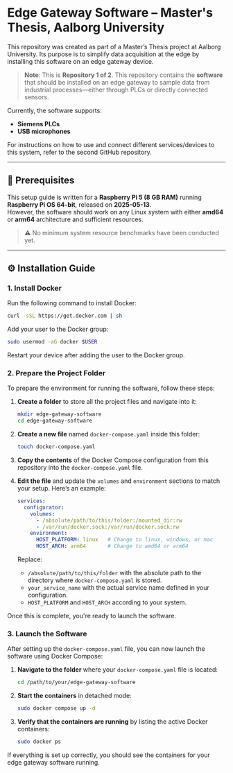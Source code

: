 # Edge Gateway Software – Master's Thesis, Aalborg University

This repository was created as part of a Master’s Thesis project at Aalborg University. Its purpose is to simplify data acquisition at the edge by installing this software on an edge gateway device.

> **Note**: This is **Repository 1 of 2**. This repository contains the **software** that should be installed on an edge gateway to sample data from industrial processes—either through PLCs or directly connected sensors.

Currently, the software supports:
- **Siemens PLCs**
- **USB microphones**

For instructions on how to use and connect different services/devices to this system, refer to the second GitHub repository.

---

## 🧰 Prerequisites

This setup guide is written for a **Raspberry Pi 5 (8 GB RAM)** running **Raspberry Pi OS 64-bit**, released on **2025-05-13**.  
However, the software should work on any Linux system with either **amd64** or **arm64** architecture and sufficient resources.

> ⚠️ No minimum system resource benchmarks have been conducted yet.

---

## ⚙️ Installation Guide

### 1. Install Docker

Run the following command to install Docker:

```bash
curl -sSL https://get.docker.com | sh
```

Add your user to the Docker group:

```bash
sudo usermod -aG docker $USER
```

Restart your device after adding the user to the Docker group.

### 2. Prepare the Project Folder

To prepare the environment for running the software, follow these steps:

1. **Create a folder** to store all the project files and navigate into it:

    ```bash
    mkdir edge-gateway-software
    cd edge-gateway-software
    ```

2. **Create a new file** named `docker-compose.yaml` inside this folder:

    ```bash
    touch docker-compose.yaml
    ```

3. **Copy the contents** of the Docker Compose configuration from this repository into the `docker-compose.yaml` file.

4. **Edit the file** and update the `volumes` and `environment` sections to match your setup. Here’s an example:

    ```yaml
    services:
      configurator:
        volumes:
          - /absolute/path/to/this/folder:/mounted_dir:rw
          - /var/run/docker.sock:/var/run/docker.sock:rw
        environment:
          HOST_PLATFORM: linux   # Change to linux, windows, or mac
          HOST_ARCH: arm64       # Change to amd64 or arm64
    ```

    Replace:
    - `/absolute/path/to/this/folder` with the absolute path to the directory where `docker-compose.yaml` is stored.
    - `your_service_name` with the actual service name defined in your configuration.
    - `HOST_PLATFORM` and `HOST_ARCH` according to your system.

Once this is complete, you're ready to launch the software.

### 3. Launch the Software

After setting up the `docker-compose.yaml` file, you can now launch the software using Docker Compose:

1. **Navigate to the folder** where your `docker-compose.yaml` file is located:

    ```bash
    cd /path/to/your/edge-gateway-software
    ```

2. **Start the containers** in detached mode:

    ```bash
    sudo docker compose up -d
    ```

3. **Verify that the containers are running** by listing the active Docker containers:

    ```bash
    sudo docker ps
    ```

If everything is set up correctly, you should see the containers for your edge gateway software running.


